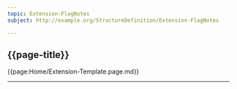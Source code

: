 ```yaml
---
topic: Extension-FlagNotes
subject: http://example.org/StructureDefinition/Extension-FlagNotes

---
```

## {{page-title}}

{{page:Home/Extension-Template.page.md}}

---


